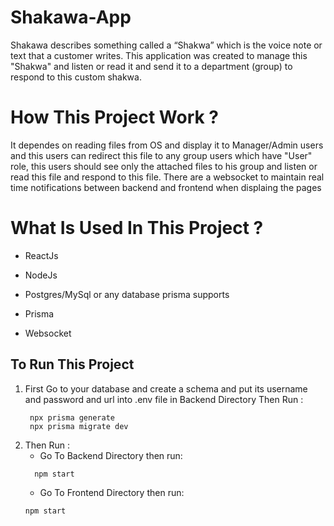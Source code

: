 # Shakawa-App
Shakawa describes something called a “Shakwa” which is the voice note or text that a customer writes.
This application was created to manage this "Shakwa" and listen or read it and send it to a department (group) to respond to this custom shakwa.
# How This Project Work ?
It dependes on reading files from OS and display it to Manager/Admin users and this users can redirect this file to any group users which have "User" role, this users should see only the attached files to his group and listen or read this file and respond to this file.
There are a websocket to maintain real time notifications between backend and frontend when displaing the pages
# What Is Used In This Project ? 
- ReactJs
* NodeJs
+ Postgres/MySql or any database prisma supports
* Prisma
- Websocket

## To Run This Project
1. First Go to your database and create a schema and put its username and password and url into .env file in Backend Directory Then Run :
     ```
      npx prisma generate
      npx prisma migrate dev
    ```
2. Then Run :
   -  Go To Backend Directory then run:
    ```
      npm start
    ```
   - Go To Frontend Directory then run:
    ```
    npm start
    ```
